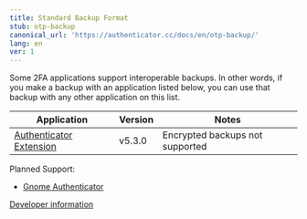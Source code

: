 ```yaml
---
title: Standard Backup Format
stub: otp-backup
canonical_url: 'https://authenticator.cc/docs/en/otp-backup/'
lang: en
ver: 1
---
```


Some 2FA applications support interoperable backups. In other words, if you make a backup with an application listed below, you can use that backup with any other application on this list.

| Application | Version | Notes |
| ----------- | ------- | ----- |
| [Authenticator Extension](https://authenticator.cc) | v5.3.0 | Encrypted backups not supported |

Planned Support:

- [Gnome Authenticator](https://gitlab.gnome.org/World/Authenticator)

[Developer information](https://github.com/Authenticator-Extension/Authenticator/wiki/Standard-OTP-Backup-Format-Devloper-Info)